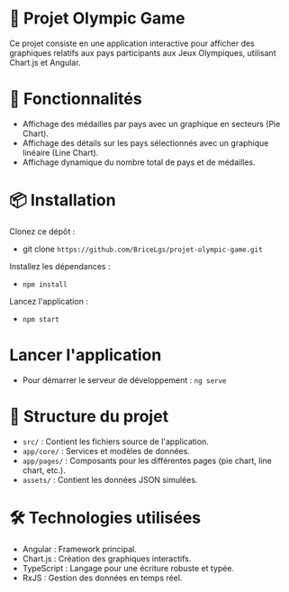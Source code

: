 # 🏅 Projet Olympic Game

Ce projet consiste en une application interactive pour afficher des graphiques relatifs aux pays participants aux Jeux Olympiques, utilisant Chart.js et Angular.

# 🚀 Fonctionnalités

- Affichage des médailles par pays avec un graphique en secteurs (Pie Chart).
- Affichage des détails sur les pays sélectionnés avec un graphique linéaire (Line Chart).
- Affichage dynamique du nombre total de pays et de médailles.

# 📦 Installation

Clonez ce dépôt :
 - git clone `https://github.com/BriceLgs/projet-olympic-game.git`

Installez les dépendances :
- `npm install`

Lancez l'application :
- `npm start`

# Lancer l'application
- Pour démarrer le serveur de développement : `ng serve`


# 📁 Structure du projet
- `src/` : Contient les fichiers source de l'application.
- `app/core/` : Services et modèles de données.
- `app/pages/` : Composants pour les différentes pages (pie chart, line chart, etc.).
- `assets/` : Contient les données JSON simulées.

# 🛠️ Technologies utilisées
- Angular : Framework principal.
- Chart.js : Création des graphiques interactifs.
- TypeScript : Langage pour une écriture robuste et typée.
- RxJS : Gestion des données en temps réel.